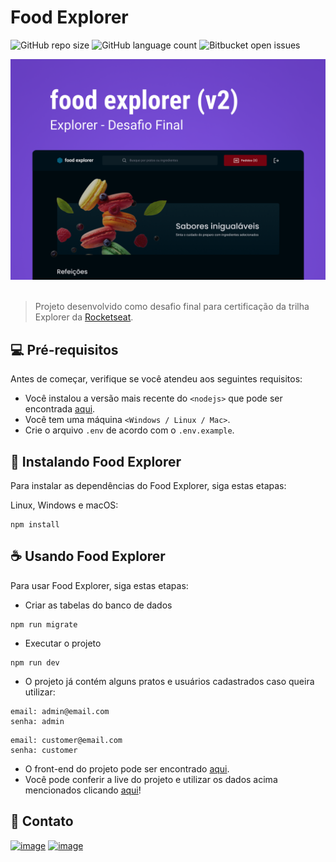# Food Explorer

![GitHub repo size](https://img.shields.io/github/repo-size/SergioRSanchez/food-explorer-api?style=for-the-badge)
![GitHub language count](https://img.shields.io/github/languages/count/SergioRSanchez/food-explorer-api?style=for-the-badge)
![Bitbucket open issues](https://img.shields.io/bitbucket/issues/SergioRSanchez/food-explorer-api?style=for-the-badge)

<img src='./src//assets/capa.png' alt='Capa com o escrito food explorer (v2), Explorer - Desafio Final'>
<br><br/>

> Projeto desenvolvido como desafio final para certificação da trilha Explorer da <a href='https://github.com/Rocketseat'>Rocketseat</a>.

## 💻 Pré-requisitos

Antes de começar, verifique se você atendeu aos seguintes requisitos:

- Você instalou a versão mais recente do `<nodejs>` que pode ser encontrada <a href='https://nodejs.org/en'>aqui</a>.
- Você tem uma máquina `<Windows / Linux / Mac>`.
- Crie o arquivo `.env` de acordo com o `.env.example`.

## 🚀 Instalando Food Explorer

Para instalar as dependências do Food Explorer, siga estas etapas:

Linux, Windows e macOS:

```
npm install
```

## ☕ Usando Food Explorer

Para usar Food Explorer, siga estas etapas:

- Criar as tabelas do banco de dados
```
npm run migrate
```
- Executar o projeto
```
npm run dev
```
- O projeto já contém alguns pratos e usuários cadastrados caso queira utilizar:
```
email: admin@email.com
senha: admin
```
```
email: customer@email.com
senha: customer
```
- O front-end do projeto pode ser encontrado <a href='https://github.com/SergioRSanchez/food-explorer-web'>aqui</a>.
- Você pode conferir a live do projeto e utilizar os dados acima mencionados clicando <a href='https://food-explorer-website.netlify.app/'>aqui</a>!

## 🤝 Contato
<a href='mailto:ssanchezfilho@gmail.com'>![image](https://img.shields.io/badge/Gmail-D14836?style=for-the-badge&logo=gmail&logoColor=white)</a>
<a href='https://www.linkedin.com/in/sergio-roberto-sanchez-filho/' target='_blank'>![image](https://img.shields.io/badge/LinkedIn-0077B5?style=for-the-badge&logo=linkedin&logoColor=white)</a>